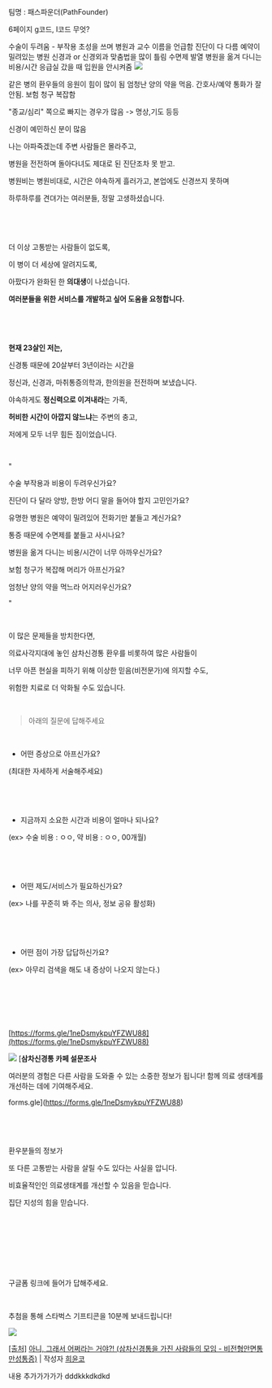 팀명 : 패스파운더(PathFounder)

6페이지
g코드, I코드 무엇?

수술이 두려움 - 부작용
초성을 쓰며 병원과 교수 이름을 언급함
진단이 다 다름
예약이 밀려있는 병원
신경과 or 신경외과
맞춤법을 많이 틀림
수면제
발열
병원을 옮겨 다니는 비용/시간
응급실 갔을 때 입원을 안시켜줌
![](https://i.imgur.com/frscBuA.png)

같은 병의 환우들의 응원이 힘이 많이 됨
엄청난 양의 약을 먹음.
간호사/예약 통화가 잘 안됨. 
보험 청구 복잡함

"종교/심리" 쪽으로 빠지는 경우가 많음
-> 명상,기도 등등

신경이 예민하신 분이 많음 


나는 아파죽겠는데 주변 사람들은 몰라주고,

병원을 전전하며 돌아다녀도 제대로 된 진단조차 못 받고.

병원비는 병원비대로, 시간은 야속하게 흘러가고, 본업에도 신경쓰지 못하며

하루하루를 견뎌가는 여러분들, 정말 고생하셨습니다.

​

​

더 이상 고통받는 사람들이 없도록,

이 병이 더 세상에 알려지도록,

아팠다가 완화된 한 **의대생**이 나섰습니다.

**여러분들을 위한 서비스를 개발하고 싶어 도움을 요청합니다.**

​

​

**현재 23살인 저는,**

신경통 때문에 20살부터 3년이라는 시간을

정신과, 신경과, 마취통증의학과, 한의원을 전전하며 보냈습니다.

야속하게도 **정신력으로 이겨내라**는 가족,

**허비한 시간이 아깝지 않느냐**는 주변의 충고,

저에게 모두 너무 힘든 짐이었습니다.

​

"

수술 부작용과 비용이 두려우신가요?

진단이 다 달라 양방, 한방 어디 말을 들어야 할지 고민인가요?

유명한 병원은 예약이 밀려있어 전화기만 붙들고 계신가요?

통증 때문에 수면제를 붙들고 사시나요?

병원을 옮겨 다니는 비용/시간이 너무 아까우신가요?

보험 청구가 복잡해 머리가 아프신가요?

엄청난 양의 약을 먹느라 어지러우신가요?

"

​

이 많은 문제들을 방치한다면,

의료사각지대에 놓인 삼차신경통 환우를 비롯하여 많은 사람들이

너무 아픈 현실을 피하기 위해 이상한 믿음(비전문가)에 의지할 수도,

위험한 치료로 더 악화될 수도 있습니다.

​

> 아래의 질문에 답해주세요

​

- 어떤 증상으로 아프신가요?

(최대한 자세하게 서술해주세요)

​

​

- 지금까지 소요한 시간과 비용이 얼마나 되나요?

(ex> 수술 비용 : ㅇㅇ, 약 비용 : ㅇㅇ, 00개월)

​

​

- 어떤 제도/서비스가 필요하신가요?

(ex> 나를 꾸준히 봐 주는 의사, 정보 공유 활성화)

​

​

- 어떤 점이 가장 답답하신가요?

(ex> 아무리 검색을 해도 내 증상이 나오지 않는다.)

​

​

​

[https://forms.gle/1neDsmykpuYFZWU88](https://forms.gle/1neDsmykpuYFZWU88)

[![](https://dthumb-phinf.pstatic.net/?src=%22https%3A%2F%2Flh4.googleusercontent.com%2Fg7Kwq9hVaTWo8xo8HHa8cIdG7I9TeNSdGUW-EAsB-WYBW3WcKMi3pWCyzZPs2JFsF2fISdLvpic%3Dw1200-h630-p%22&type=ff120)](https://forms.gle/1neDsmykpuYFZWU88) [**삼차신경통 카페 설문조사**

여러분의 경험은 다른 사람을 도와줄 수 있는 소중한 정보가 됩니다! 함께 의료 생태계를 개선하는 데에 기여해주세요.

forms.gle](https://forms.gle/1neDsmykpuYFZWU88)

​

​

환우분들의 정보가

또 다른 고통받는 사람을 살릴 수도 있다는 사실을 압니다.

비효율적인인 의료생태계를 개선할 수 있음을 믿습니다.

집단 지성의 힘을 믿습니다.

​

​

​

​

구글폼 링크에 들어가 답해주세요.

​

추첨을 통해 스타벅스 기프티콘을 10분께 보내드립니다!

[![](https://storep-phinf.pstatic.net/ogq_5e54ff99a7f73/original_8.png?type=p50_50)](https://cafe.naver.com/ca-fe/cafes/24974252/articles/12009?referrerAllArticles=true&oldPath=%2FArticleRead.nhn%3Fclubid%3D24974252%26articleid%3D12009%26referrerAllArticles%3Dtrue#)

[[출처]](https://cafe.naver.com/ca-fe/cafes/24974252/articles/12009?referrerAllArticles=true&oldPath=%2FArticleRead.nhn%3Fclubid%3D24974252%26articleid%3D12009%26referrerAllArticles%3Dtrue#) [아니, 그래서 어쩌라는 거야?! (삼차신경통을 가진 사람들의 모임 - 비전형안면통 만성통증)](https://cafe.naver.com/3chasin/12009) | 작성자 [희윤코](https://cafe.naver.com/3chasin.cafe?iframe_url=%2Fca-fe%2Fcafes%2F24974252%2Fmembers%2Fdy0mWYYfqbAF_s_E4qtt3g)




내용 추가가가가가
dddkkkdkdkd